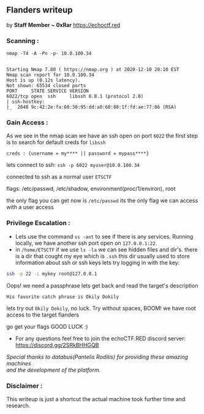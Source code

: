 ## Flanders writeup 
by **Staff Member ~ 0xRar** 
https://echoctf.red


### Scanning :
```
nmap -T4 -A -Pn -p- 10.0.100.34


Starting Nmap 7.80 ( https://nmap.org ) at 2020-12-10 20:10 EST
Nmap scan report for 10.0.100.34
Host is up (0.12s latency).
Not shown: 65534 closed ports
PORT     STATE SERVICE VERSION
6022/tcp open  ssh     libssh 0.8.1 (protocol 2.0)
| ssh-hostkey: 
|_  2048 9c:42:2e:fa:60:30:95:dd:a0:60:80:1f:fd:ae:77:86 (RSA)
```

### Gain Access :
As we see in the nmap scan we have an ssh open on port `6022` the first step is to search for default creds for `libssh`

```
creds : {username = my**** || password = mypass****}
```

lets connect to ssh: `ssh -p 6022 myuser@10.0.100.34`

connected to ssh as a normal user `ETSCTF` 

flags: /etc/passwd, /etc/shadow, environment(proc/1/environ), root 

the only flag you can get now is `/etc/passwd` its the only flag we can access with a user access

### Privilege Escalation : 
* Lets use the command `ss -ant` to see if there is any services. Running locally, we have another ssh port open on `127.0.0.1:22`. 
* in `/home/ETSCTF` if we use `ls -la` we can see hidden files and dir's. there is a dir that cought my eye which is `.ssh` this dir usually used to store
information about ssh or ssh keys lets try logging in with the key:

```sh
ssh -p 22 -i mykey root@127.0.0.1
```

Oops! we need a passphrase lets get back and read the target's description 

```
His favorite catch phrase is Okily Dokily
```

lets try out `Okily Dokily`, no luck. Try without spaces, BOOM! we have root access to the target flanders

go get your flags GOOD LUCK :)


* For any questions feel free to join the echoCTF.RED discord server: https://discord.gg/2SRkBHHGQB

_Special thanks to databus(Pantelis Roditis) for providing these amazing machines<br> and the development of the platform._

### Disclaimer :
This writeup is just a shortcut the actual machine took further time and research.
